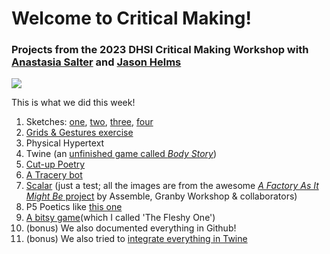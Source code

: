 # Welcome to Critical Making!

### Projects from the 2023 DHSI Critical Making Workshop with [Anastasia Salter](https://selfloud.net/) and [Jason Helms](https://personal.tcu.edu/jasonhelms/)

![](https://media.giphy.com/media/v1.Y2lkPTc5MGI3NjExY2M3MTdmMTMxODgyZDIzOTU5YzU0ZGUyNjlkMDZkZWEzMjI3MGE5NSZlcD12MV9pbnRlcm5hbF9naWZzX2dpZklkJmN0PWc/Gb2KFjzztNo1W/giphy.gif)

This is what we did this week!

1. Sketches: [one](https://gabjohar.github.io/sillyoracle/sketches/sketches0.PNG), [two](https://gabjohar.github.io/sillyoracle/sketches/sketches1.PNG), [three](https://gabjohar.github.io/sillyoracle/sketches/sketches2.PNG), [four](https://gabjohar.github.io/sillyoracle/sketches/sketches3.PNG)
2. [Grids & Gestures exercise](https://gabjohar.github.io/sillyoracle/gridsandgestures.PNG) 
3. Physical Hypertext 
4. Twine (an [unfinished game called *Body Story*](https://gabjohar.github.io/sillyoracle/twine-games/bodystory2.html))
5. [Cut-up Poetry](https://gabjohar.github.io/sillyoracle/cutuppoetry.PNG) 
6. [A Tracery bot](https://botsin.space/@sillyoracle)
7. [Scalar](https://scalar.usc.edu/works/test-book-483) (just a test; all the images are from the awesome [*A Factory As It Might Be* project](https://assemblestudio.co.uk/projects/a-factory-as-it-might-be) by Assemble, Granby Workshop & collaborators)  
8. P5 Poetics like [this one](https://gabjohar.github.io/sillyoracle/open-processing-sketches/mots-chauds-mouvants/motchaudsmouvants.html) 
9. [A bitsy game](https://gabjohar.github.io/sillyoracle/bitsy-games/the_fleshy_one.html)(which I called 'The Fleshy One') 
10. (bonus) We also documented everything in Github!
11. (bonus) We also tried to [integrate everything in Twine](https://gabjohar.github.io/sillyoracle/twine-integration-cm.html)
